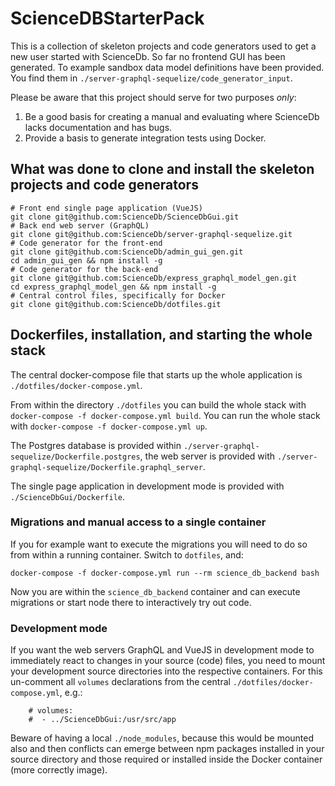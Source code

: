 # ScienceDBStarterPack

This is a collection of skeleton projects and code generators used to get a new
user started with ScienceDb. So far no frontend GUI has been generated. To
example sandbox data model definitions have been provided. You find them in
`./server-graphql-sequelize/code_generator_input`.

Please be aware that this project should serve for two purposes _only_:

1. Be a good basis for creating a manual and evaluating where ScienceDb lacks
   documentation and has bugs.
2. Provide a basis to generate integration tests using Docker.

## What was done to clone and install the skeleton projects and code generators

```
# Front end single page application (VueJS)
git clone git@github.com:ScienceDb/ScienceDbGui.git
# Back end web server (GraphQL)
git clone git@github.com:ScienceDb/server-graphql-sequelize.git
# Code generator for the front-end
git clone git@github.com:ScienceDb/admin_gui_gen.git
cd admin_gui_gen && npm install -g
# Code generator for the back-end
git clone git@github.com:ScienceDb/express_graphql_model_gen.git
cd express_graphql_model_gen && npm install -g
# Central control files, specifically for Docker
git clone git@github.com:ScienceDb/dotfiles.git
```

## Dockerfiles, installation, and starting the whole stack

The central docker-compose file that starts up the whole application is
`./dotfiles/docker-compose.yml`.

From within the directory `./dotfiles` you can build the whole stack with
`docker-compose -f docker-compose.yml build`.
You can run the whole stack with `docker-compose -f docker-compose.yml up`.

The Postgres database is provided within
`./server-graphql-sequelize/Dockerfile.postgres`, the web server is provided
with `./server-graphql-sequelize/Dockerfile.graphql_server`.

The single page application in development mode is provided with
`./ScienceDbGui/Dockerfile`.

### Migrations and manual access to a single container

If you for example want to execute the migrations you will need to do so from
within a running container. Switch to `dotfiles`, and:

```
docker-compose -f docker-compose.yml run --rm science_db_backend bash
```
Now you are within the `science_db_backend` container and can execute
migrations or start node there to interactively try out code.

### Development mode

If you want the web servers GraphQL and VueJS in development mode to
immediately react to changes in your source (code) files, you need to mount
your development source directories into the respective containers. For this
un-comment all `volumes` declarations from the central
`./dotfiles/docker-compose.yml`, e.g.:

```
    # volumes:
    #  - ../ScienceDbGui:/usr/src/app
```

Beware of having a local `./node_modules`, because this would be mounted also
and then conflicts can emerge between npm packages installed in your source
directory and those required or installed inside the Docker container (more
correctly image).
